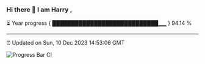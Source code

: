 ### Hi there 👋 I am Harry , 

⏳ Year progress { ████████████████████████████▁▁ } 94.14 %

---

⏰ Updated on Sun, 10 Dec 2023 14:53:06 GMT

![Progress Bar CI](https://github.com/duykhang68/duykhang68/workflows/Progress%20Bar%20CI/badge.svg)
